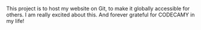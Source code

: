 This project is to host my website on Git, to make it globally accessible for others.
I am really excited about this.
And forever grateful for CODECAMY in my life!
